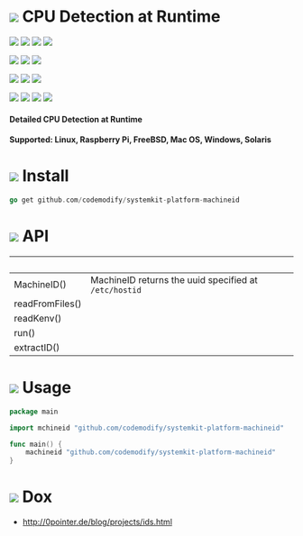 # ![](https://fonts.gstatic.com/s/i/materialicons/bookmarks/v4/24px.svg) CPU Detection at Runtime
[![](https://img.shields.io/github/v/release/codemodify/systemkit-platform-machineid?style=flat-square)](https://github.com/codemodify/systemkit-platform-machineid/releases/latest)
![](https://img.shields.io/github/languages/code-size/codemodify/systemkit-platform-machineid?style=flat-square)
![](https://img.shields.io/github/last-commit/codemodify/systemkit-platform-machineid?style=flat-square)
[![](https://img.shields.io/badge/license-0--license-brightgreen?style=flat-square)](https://github.com/codemodify/TheFreeLicense)

![](https://img.shields.io/github/workflow/status/codemodify/systemkit-platform-machineid/qa?style=flat-square)
![](https://img.shields.io/github/issues/codemodify/systemkit-platform-machineid?style=flat-square)
[![](https://goreportcard.com/badge/github.com/codemodify/systemkit-platform-machineid?style=flat-square)](https://goreportcard.com/report/github.com/codemodify/systemkit-platform-machineid)

[![](https://img.shields.io/badge/godoc-reference-brightgreen?style=flat-square)](https://godoc.org/github.com/codemodify/systemkit-platform-machineid)
![](https://img.shields.io/badge/PRs-welcome-brightgreen.svg?style=flat-square)
![](https://img.shields.io/gitter/room/codemodify/systemkit-platform-machineid?style=flat-square)

![](https://img.shields.io/github/contributors/codemodify/systemkit-platform-machineid?style=flat-square)
![](https://img.shields.io/github/stars/codemodify/systemkit-platform-machineid?style=flat-square)
![](https://img.shields.io/github/watchers/codemodify/systemkit-platform-machineid?style=flat-square)
![](https://img.shields.io/github/forks/codemodify/systemkit-platform-machineid?style=flat-square)

#### Detailed CPU Detection at Runtime
#### Supported: Linux, Raspberry Pi, FreeBSD, Mac OS, Windows, Solaris

# ![](https://fonts.gstatic.com/s/i/materialicons/bookmarks/v4/24px.svg) Install
```go
go get github.com/codemodify/systemkit-platform-machineid
```
# ![](https://fonts.gstatic.com/s/i/materialicons/bookmarks/v4/24px.svg) API

&nbsp;																| &nbsp;
---     															| ---
MachineID() | MachineID returns the uuid specified at `/etc/hostid`
readFromFiles() | 
readKenv() | 
run()  | 
extractID() | 

# ![](https://fonts.gstatic.com/s/i/materialicons/bookmarks/v4/24px.svg) Usage
```go
package main

import mchineid "github.com/codemodify/systemkit-platform-machineid"

func main() {
	machineid "github.com/codemodify/systemkit-platform-machineid"
}
```

# ![](https://fonts.gstatic.com/s/i/materialicons/bookmarks/v4/24px.svg) Dox
- http://0pointer.de/blog/projects/ids.html
